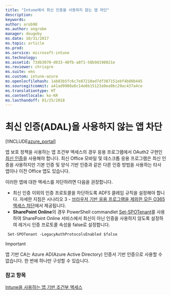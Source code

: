 ```yaml
---
title: "Intune에서 최신 인증을 사용하지 않는 앱 차단"
description: 
keywords: 
author: arob98
ms.author: angrobe
manager: dougeby
ms.date: 10/31/2017
ms.topic: article
ms.prod: 
ms.service: microsoft-intune
ms.technology: 
ms.assetid: 73db3070-d033-40fb-a8f1-58b9d198021e
ms.reviewer: chrisgre
ms.suite: ems
ms.custom: intune-azure
ms.openlocfilehash: 1ab83b5fc6c7e87210ad7df387151ebf4b80b445
ms.sourcegitcommit: a41ad9988a8c14e6b15123a9ea9bc29ac437a4ce
ms.translationtype: HT
ms.contentlocale: ko-KR
ms.lasthandoff: 01/25/2018
---
```

# <a name="block-apps-that-do-not-use-modern-authentication-adal"></a>최신 인증(ADAL)을 사용하지 않는 앱 차단

[!INCLUDE[azure_portal](./includes/azure_portal.md)]

앱 보호 정책을 사용하는 앱 조건부 액세스의 경우 응용 프로그램에서 OAuth2 구현인 [최신 인증](https://support.office.com/article/Using-Office-365-modern-authentication-with-Office-clients-776c0036-66fd-41cb-8928-5495c0f9168a)을 사용해야 합니다. 최신 Office 모바일 및 데스크톱 응용 프로그램은 최신 인증을 사용하지만 기본 인증 및 양식 기반 인증과 같은 다른 인증 방법을 사용하는 타사 앱이나 이전 Office 앱도 있습니다.

이러한 앱에 대한 액세스를 차단하려면 다음을 권장합니다.

* 최신 인증 이외의 인증 프로토콜을 차단하도록 ADFS 클레임 규칙을 설정해야 합니다. 자세한 지침은 시나리오 3 - [브라우저 기반 응용 프로그램을 제외한 모든 O365 액세스 차단](https://technet.microsoft.com/library/dn592182.aspx)에서 제공됩니다.
* **SharePoint Online**의 경우 PowerShell commandlet [Set-SPOTenant](https://technet.microsoft.com/library/fp161390.aspx)를 사용하여 SharePoint Online 서비스에서 최신이 아닌 인증을 사용하지 않도록 설정하여 레거시 인증 프로토콜 속성을 false로 설정합니다.

```
 Set-SPOTenant -LegacyAuthProtocolsEnabled $false

```


>[!IMPORTANT]
>앱 기반 CA는 Azure AD(Azure Active Directory) 인증서 기반 인증으로 사용할 수 없습니다. 한 번에 하나만 구성할 수 있습니다.

### <a name="see-also"></a>참고 항목
[Intune을 사용하는 앱 기반 조건부 액세스](app-based-conditional-access-intune.md)
